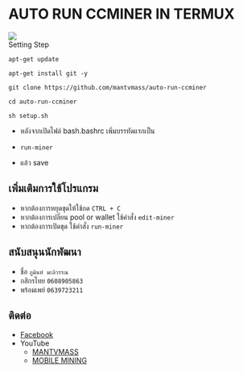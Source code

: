 # AUTO RUN CCMINER IN TERMUX
<a target="_blank" href="LICENSE" title="License: MIT"><img src="https://img.shields.io/badge/License-MIT-blue.svg"></a>
<br>
Setting Step
```
apt-get update
```
```
apt-get install git -y
```
```
git clone https://github.com/mantvmass/auto-run-ccminer
```
```
cd auto-run-ccminer
```
```
sh setup.sh
```
* หลังจากเปิดไฟล์ bash.bashrc เพิ่มบรรทัดแรกเป็น
- ```run-miner```
* แล้ว save

## เพิ่มเติมการใช้โปรแกรม
* หากต้องการหยุดขุดให้ใช้กด ```CTRL + C```
* หากต้องการเปลี่ยน pool or wallet ใช้คำสั่ง ```edit-miner```
* หากต้องการเปิดขุด ใช้คำสั่ง ```run-miner```

## สนับสนุนนักพัฒนา
- ชื่อ ```ภูมินท์ มะลิวรรณ```
- กสิกรไทย ```0608905863```
- พร้อมเพย์ ```0639723211```

## ติดต่อ
* [Facebook](https://www.facebook.com/PhuminMaliwan)
* YouTube
   * [MANTVMASS](https://www.youtube.com/channel/UCYJk0E1wwY3zX-i8tn95mhw)
   * [MOBILE MINING](https://www.youtube.com/channel/UCevNnlKLgRTg-cku5JQ2Ahw) 
